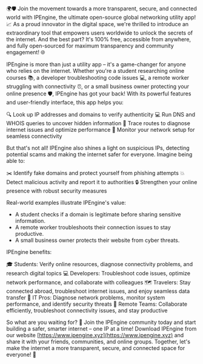 🌍🛡️ Join the movement towards a more transparent, secure, and connected world with IPEngine, the ultimate open-source global networking utility app! 📈 As a proud innovator in the digital space, we're thrilled to introduce an extraordinary tool that empowers users worldwide to unlock the secrets of the internet. And the best part? It's 100% free, accessible from anywhere, and fully open-sourced for maximum transparency and community engagement! 🌐

IPEngine is more than just a utility app – it's a game-changer for anyone who relies on the internet. Whether you're a student researching online courses 📚, a developer troubleshooting code issues 💻, a remote worker struggling with connectivity ⏰, or a small business owner protecting your online presence 🛡️, IPEngine has got your back! With its powerful features and user-friendly interface, this app helps you:

🔍 Look up IP addresses and domains to verify authenticity
💻 Run DNS and WHOIS queries to uncover hidden information
📍 Trace routes to diagnose internet issues and optimize performance
📡 Monitor your network setup for seamless connectivity

But that's not all! IPEngine also shines a light on suspicious IPs, detecting potential scams and making the internet safer for everyone. Imagine being able to:

✂️ Identify fake domains and protect yourself from phishing attempts
💥 Detect malicious activity and report it to authorities
🔒 Strengthen your online presence with robust security measures

Real-world examples illustrate IPEngine's value:

* A student checks if a domain is legitimate before sharing sensitive information.
* A remote worker troubleshoots their connection issues to stay productive.
* A small business owner protects their website from cyber threats.

IPEngine benefits:

🎓 Students: Verify online resources, diagnose connectivity problems, and research digital topics
💻 Developers: Troubleshoot code issues, optimize network performance, and collaborate with colleagues
🗺️ Travelers: Stay connected abroad, troubleshoot internet issues, and enjoy seamless data transfer
💼 IT Pros: Diagnose network problems, monitor system performance, and identify security threats
👥 Remote Teams: Collaborate efficiently, troubleshoot connectivity issues, and stay productive

So what are you waiting for? 🚀 Join the IPEngine community today and start building a safer, smarter internet – one IP at a time! Download IPEngine from our website [https://www.ipengine.xyz](https://www.ipengine.xyz) and share it with your friends, communities, and online groups. Together, let's make the internet a more transparent, secure, and connected space for everyone! 💪